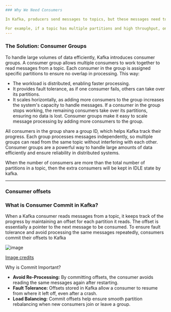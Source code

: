```yaml
---
### Why We Need Consumers

In Kafka, producers send messages to topics, but these messages need to be processed or used by applications. Consumers are responsible for reading these messages and performing actions, such as saving data, triggering workflows, or analyzing information. However, a single consumer can only handle a limited amount of data and may become a bottleneck if the volume of messages grows.

For example, if a topic has multiple partitions and high throughput, one consumer cannot process the data efficiently or in real time. This is especially problematic in systems that require low latency and high scalability.
---
```

### The Solution: Consumer Groups

To handle large volumes of data efficiently, Kafka introduces consumer groups. A consumer group allows multiple consumers to work together to read messages from a topic. Each consumer in the group is assigned specific partitions to ensure no overlap in processing. This way:

- The workload is distributed, enabling faster processing.
- It provides fault tolerance, as if one consumer fails, others can take over its partitions.
- It scales horizontally, as adding more consumers to the group increases the system's capacity to handle messages.
If a consumer in the group stops working, the remaining consumers take over its partitions, ensuring no data is lost. Consumer groups make it easy to scale message processing by adding more consumers to the group.

All consumers in the group share a group ID, which helps Kafka track their progress. Each group processes messages independently, so multiple groups can read from the same topic without interfering with each other. Consumer groups are a powerful way to handle large amounts of data efficiently and ensure reliability in distributed systems.


When the number of consumers are more than the total number of partitions in a topic, then the extra consumers will be kept in IDLE state by kafka.

---
### Consumer offsets

### What is Consumer Commit in Kafka?

When a Kafka consumer reads messages from a topic, it keeps track of the progress by maintaining an offset for each partition it reads. The offset is essentially a pointer to the next message to be consumed. To ensure fault tolerance and avoid processing the same messages repeatedly, consumers commit their offsets to Kafka

![image](https://github.com/user-attachments/assets/b19fadc3-a38a-49ed-9f75-ebae31829232)

[Image credits](https://github.com/user-attachments/assets/9c1be0ce-ef13-4186-a7e6-265d4644678c)

Why is Commit Important?

- **Avoid Re-Processing:** By committing offsets, the consumer avoids reading the same messages again after restarting.
- **Fault Tolerance:** Offsets stored in Kafka allow a consumer to resume from where it left off, even after a crash.
- **Load Balancing:** Commit offsets help ensure smooth partition rebalancing when new consumers join or leave a group.




